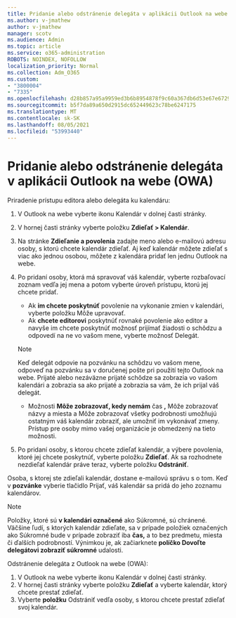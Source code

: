 ```yaml
---
title: Pridanie alebo odstránenie delegáta v aplikácii Outlook na webe (OWA)
ms.author: v-jmathew
author: v-jmathew
manager: scotv
ms.audience: Admin
ms.topic: article
ms.service: o365-administration
ROBOTS: NOINDEX, NOFOLLOW
localization_priority: Normal
ms.collection: Adm_O365
ms.custom:
- "3800004"
- "7335"
ms.openlocfilehash: d28b857a95a9959ed3b6b8954878f9c60a367db6d53e67e6729b174c5ce7b364
ms.sourcegitcommit: b5f7da89a650d2915dc652449623c78be6247175
ms.translationtype: MT
ms.contentlocale: sk-SK
ms.lasthandoff: 08/05/2021
ms.locfileid: "53993440"
---
```

# <a name="how-to-add-or-remove-a-delegate-in-outlook-on-the-web-owa"></a>Pridanie alebo odstránenie delegáta v aplikácii Outlook na webe (OWA)

Priradenie prístupu editora alebo delegáta ku kalendáru:

1. V Outlook na webe vyberte ikonu Kalendár v dolnej časti stránky.
2. V hornej časti stránky vyberte položku **Zdieľať > Kalendár**.
3. Na stránke **Zdieľanie a povolenia** zadajte meno alebo e-mailovú adresu osoby, s ktorú chcete kalendár zdieľať. Aj keď kalendár môžete zdieľať s viac ako jednou osobou, môžete z kalendára pridať len jednu Outlook na webe.
4. Po pridaní osoby, ktorá má spravovať váš kalendár, vyberte rozbaľovací zoznam vedľa jej mena a potom vyberte úroveň prístupu, ktorú jej chcete pridať.

    - Ak **im chcete poskytnúť** povolenie na vykonanie zmien v kalendári, vyberte položku Môže upravovať.
    - Ak **chcete editorovi** poskytnúť rovnaké povolenie ako editor a navyše im chcete poskytnúť možnosť prijímať žiadosti o schôdzu a odpovedí na ne vo vašom mene, vyberte možnosť Delegát.
    > [!NOTE]
    > Keď delegát odpovie na pozvánku na schôdzu vo vašom mene, odpoveď na pozvánku sa v doručenej pošte pri použití tejto Outlook na webe. Prijaté alebo nezáväzne prijaté schôdze sa zobrazia vo vašom kalendári a zobrazia sa ako prijaté a zobrazia sa vám, že ich prijal váš delegát.
    - Možnosti **Môže zobrazovať, kedy nemám** čas **,** Môže zobrazovať  názvy a miesta a Môže zobrazovať všetky podrobnosti umožňujú ostatným váš kalendár zobraziť, ale umožniť im vykonávať zmeny. Prístup pre osoby mimo vašej organizácie je obmedzený na tieto možnosti.

5. Po pridaní osoby, s ktorou chcete zdieľať kalendár, a výbere povolenia, ktoré jej chcete poskytnúť, vyberte položku **Zdieľať**. Ak sa rozhodnete nezdieľať kalendár práve teraz, vyberte položku **Odstrániť**.

Osoba, s ktorej ste zdieľali kalendár, dostane e-mailovú správu s o tom. Keď v **pozvánke** vyberie tlačidlo Prijať, váš kalendár sa pridá do jeho zoznamu kalendárov.

> [!NOTE]
> Položky, ktoré sú **v kalendári označené** ako Súkromné, sú chránené. Väčšine ľudí, s ktorých kalendár zdieľate, sa v prípade položiek označených ako Súkromné bude v prípade zobraziť iba **čas,** a to bez predmetu, miesta či ďalších podrobností. Výnimkou je, ak začiarknete **políčko Dovoľte delegátovi zobraziť súkromné** udalosti.

Odstránenie delegáta z Outlook na webe (OWA):

1. V Outlook na webe vyberte ikonu Kalendár v dolnej časti stránky.
2. V hornej časti stránky vyberte položku **Zdieľať** a vyberte kalendár, ktorý chcete prestať zdieľať.
3. Vyberte **položku** Odstrániť vedľa osoby, s ktorou chcete prestať zdieľať svoj kalendár.
